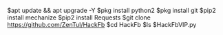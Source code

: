 $apt update && apt upgrade -Y
$pkg install python2
$pkg install git
$pip2 install mechanize 
$pip2 install Requests
$git clone  https://github.com/ZenTul/HackFb
$cd HackFb
$ls
$HackFbVIP.py
